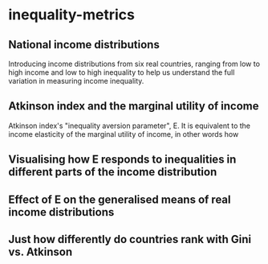 # inequality-metrics

## National income distributions
Introducing income distributions from six real countries, ranging from low to high income and low to high inequality to help us understand the full variation in measuring income inequality.

## Atkinson index and the marginal utility of income
Atkinson index's "inequality aversion parameter", E. It is equivalent to the income elasticity of the marginal utility of income, in other words how

## Visualising how E responds to inequalities in different parts of the income distribution

## Effect of E on the generalised means of real income distributions

## Just how differently do countries rank with Gini vs. Atkinson